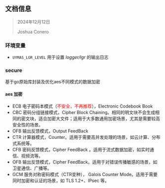## 文档信息

> 2024年12月12日 
>
> Joshua Conero





### 环境变量

- `UYMAS_LGR_LEVEL`  用于设置 *logger/lgr* 的输出日志



### secure

基于go原始库封装及优化aes不同模式的数据加密

#### aes 加密

- ECB       电子密码本模式（<span style="color:red;">不安全，不再推荐</span>），Electronic Codebook Book
- CBC      密码分组链接模式，Cipher Block Chaining。相同的明文块不会生成相同的密文块，适合加密大文件；适用于大多数通用加密场景，尤其是需要较高安全性的场景。
- OFB      输出反馈模式，Output FeedBack
- CTR       计算器模式，Counter。适用于需要高并发处理的场景，如云计算、分布式系统等。
- CFB        密码反馈模式，Cipher FeedBack 。适用于流式数据加密，如实时通信、视频流等。
- OFB        输出反馈模式，Cipher FeedBack。适用于对错误传播敏感的场景，如卫星通信、广播等。
- GCM       服务对称密码模式（CTR变种）， Galois Counter Mode。适用于需要同时加密和认证的场景，如 TLS 1.2+、IPsec 等。



​	

